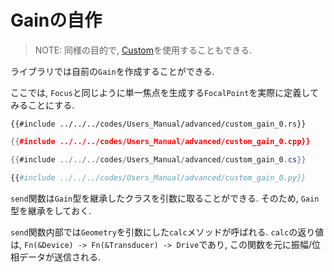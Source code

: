 # Gainの自作

> NOTE: 同様の目的で, [Custom](../gain/custom.md)を使用することもできる.

ライブラリでは自前の`Gain`を作成することができる.

ここでは, `Focus`と同じように単一焦点を生成する`FocalPoint`を実際に定義してみることにする.

```rust,edition2021
{{#include ../../../codes/Users_Manual/advanced/custom_gain_0.rs}}
```

```cpp
{{#include ../../../codes/Users_Manual/advanced/custom_gain_0.cpp}}
```

```cs
{{#include ../../../codes/Users_Manual/advanced/custom_gain_0.cs}}
```

```python
{{#include ../../../codes/Users_Manual/advanced/custom_gain_0.py}}
```

`send`関数は`Gain`型を継承したクラスを引数に取ることができる.
そのため, `Gain`型を継承をしておく.

`send`関数内部では`Geometry`を引数にした`calc`メソッドが呼ばれる.
`calc`の返り値は, `Fn(&Device) -> Fn(&Transducer) -> Drive`であり, この関数を元に振幅/位相データが送信される.
